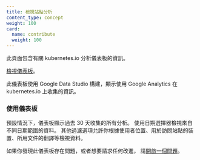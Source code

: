```yaml
---
title: 檢視站點分析
content_type: concept
weight: 100
card:
  name: contribute
  weight: 100
---
```


<!-- 
title: Viewing Site Analytics
content_type: concept
weight: 100
card:
  name: contribute
  weight: 100
-->

<!-- overview -->

<!-- 
This page contains information about the kubernetes.io analytics dashboard.
-->
此頁面包含有關 kubernetes.io 分析儀表板的資訊。

<!-- body -->

<!-- 
[View the dashboard](https://datastudio.google.com/reporting/fede2672-b2fd-402a-91d2-7473bdb10f04).

This dashboard is built using Google Data Studio and shows information collected on kubernetes.io using Google Analytics.
-->
[檢視儀表板](https://datastudio.google.com/reporting/fede2672-b2fd-402a-91d2-7473bdb10f04)。

此儀表板使用 Google Data Studio 構建，顯示使用 Google Analytics 在 kubernetes.io 上收集的資訊。

<!-- 
### Using the dashboard

By default, the dashboard shows all collected analytics for the past 30 days. Use the date selector to see data from a different date range. Other filtering options allow you to view data based on user location, the device used to access the site, the translation of the docs used, and more.

 If you notice an issue with this dashboard, or would like to request any improvements, please [open an issue](https://github.com/kubernetes/website/issues/new/choose).
-->
### 使用儀表板

預設情況下，儀表板顯示過去 30 天收集的所有分析。
使用日期選擇器檢視來自不同日期範圍的資料。
其他過濾選項允許你根據使用者位置、用於訪問站點的裝置、所用文件的翻譯等檢視資料。

如果你發現此儀表板存在問題，或者想要請求任何改進，
請[開啟一個問題](https://github.com/kubernetes/website/issues/new/choose)。
